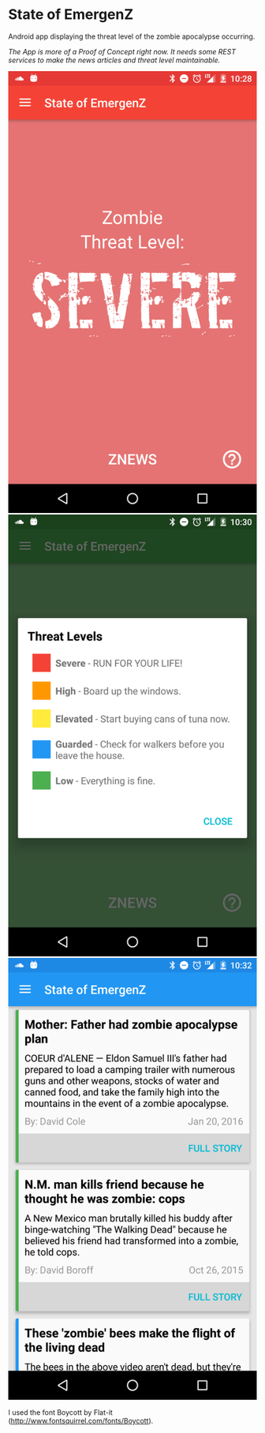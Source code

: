 # State of EmergenZ

Android app displaying the threat level of the zombie apocalypse occurring. 

*The App is more of a Proof of Concept right now. It needs some REST services to make the news articles and threat level maintainable.*

![Low Level Image](screenshots/severe.png?raw=true "Threat Level: Severe")
![Low Level Image](screenshots/threatLevelspng.png?raw=true "Threat Levels")
![Low Level Image](screenshots/news.png?raw=true "News")

I used the font Boycott by Flat-it (http://www.fontsquirrel.com/fonts/Boycott).
